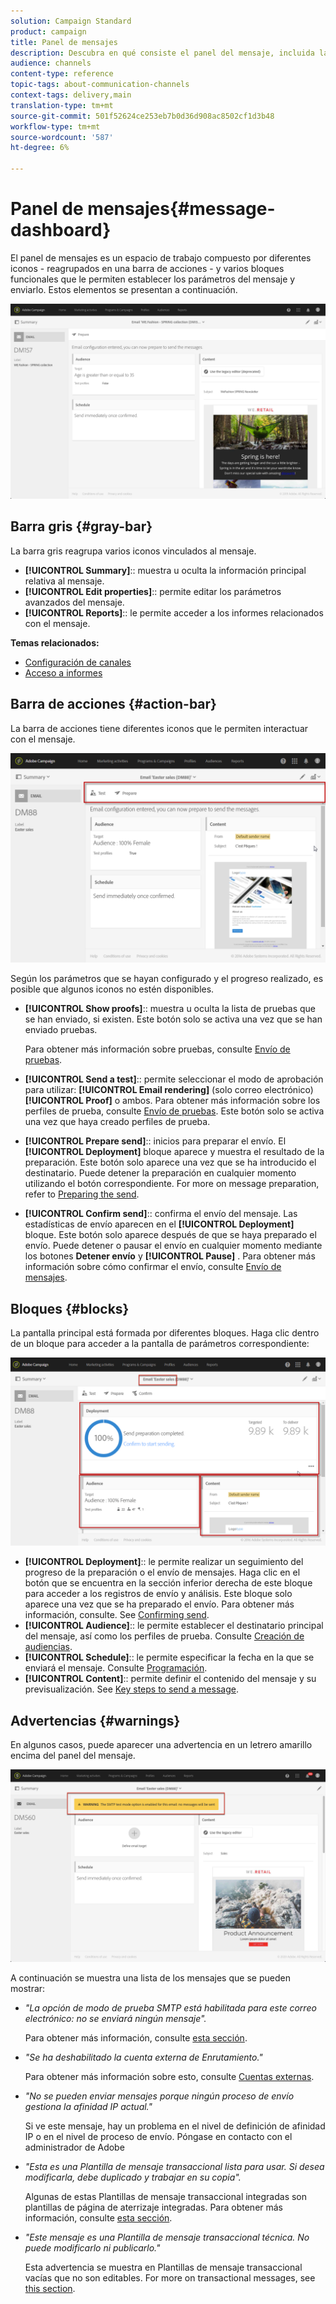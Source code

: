 ```yaml
---
solution: Campaign Standard
product: campaign
title: Panel de mensajes
description: Descubra en qué consiste el panel del mensaje, incluida la barra de acciones y los distintos bloques funcionales.
audience: channels
content-type: reference
topic-tags: about-communication-channels
context-tags: delivery,main
translation-type: tm+mt
source-git-commit: 501f52624ce253eb7b0d36d908ac8502cf1d3b48
workflow-type: tm+mt
source-wordcount: '587'
ht-degree: 6%

---
```



# Panel de mensajes{#message-dashboard}

El panel de mensajes es un espacio de trabajo compuesto por diferentes iconos - reagrupados en una barra de acciones - y varios bloques funcionales que le permiten establecer los parámetros del mensaje y enviarlo. Estos elementos se presentan a continuación.

![](assets/delivery_dashboard_2.png)

## Barra gris {#gray-bar}

La barra gris reagrupa varios iconos vinculados al mensaje.

* **[!UICONTROL Summary]**:: muestra u oculta la información principal relativa al mensaje.
* **[!UICONTROL Edit properties]**:: permite editar los parámetros [](../../administration/using/configuring-email-channel.md#list-of-email-properties)avanzados del mensaje.
* **[!UICONTROL Reports]**:: le permite acceder a los informes relacionados con el mensaje.

**Temas relacionados:**

* [Configuración de canales](../../administration/using/about-channel-configuration.md)
* [Acceso a informes](../../reporting/using/about-dynamic-reports.md)

## Barra de acciones {#action-bar}

La barra de acciones tiene diferentes iconos que le permiten interactuar con el mensaje.

![](assets/delivery_dashboard_4.png)

Según los parámetros que se hayan configurado y el progreso realizado, es posible que algunos iconos no estén disponibles.

* **[!UICONTROL Show proofs]**:: muestra u oculta la lista de pruebas que se han enviado, si existen. Este botón solo se activa una vez que se han enviado pruebas.

   Para obtener más información sobre pruebas, consulte [Envío de pruebas](../../sending/using/sending-proofs.md).

* **[!UICONTROL Send a test]**:: permite seleccionar el modo de aprobación para utilizar: **[!UICONTROL Email rendering]** (solo correo electrónico) **[!UICONTROL Proof]** o ambos. Para obtener más información sobre los perfiles de prueba, consulte [Envío de pruebas](../../sending/using/sending-proofs.md). Este botón solo se activa una vez que haya creado perfiles de prueba.

* **[!UICONTROL Prepare send]**:: inicios para preparar el envío. El **[!UICONTROL Deployment]** bloque aparece y muestra el resultado de la preparación. Este botón solo aparece una vez que se ha introducido el destinatario. Puede detener la preparación en cualquier momento utilizando el botón correspondiente. For more on message preparation, refer to [Preparing the send](../../sending/using/preparing-the-send.md).

* **[!UICONTROL Confirm send]**:: confirma el envío del mensaje. Las estadísticas de envío aparecen en el **[!UICONTROL Deployment]** bloque. Este botón solo aparece después de que se haya preparado el envío. Puede detener o pausar el envío en cualquier momento mediante los botones **Detener envío** y **[!UICONTROL Pause]** . Para obtener más información sobre cómo confirmar el envío, consulte [Envío de mensajes](../../sending/using/confirming-the-send.md).

## Bloques {#blocks}

La pantalla principal está formada por diferentes bloques. Haga clic dentro de un bloque para acceder a la pantalla de parámetros correspondiente:

![](assets/delivery_dashboard_3.png)

* **[!UICONTROL Deployment]**:: le permite realizar un seguimiento del progreso de la preparación o el envío de mensajes. Haga clic en el botón que se encuentra en la sección inferior derecha de este bloque para acceder a los registros de envío y análisis. Este bloque solo aparece una vez que se ha preparado el envío. Para obtener más información, consulte. See [Confirming send](../../sending/using/confirming-the-send.md).
* **[!UICONTROL Audience]**:: le permite establecer el destinatario principal del mensaje, así como los perfiles de prueba. Consulte [Creación de audiencias](../../audiences/using/creating-audiences.md).
* **[!UICONTROL Schedule]**:: le permite especificar la fecha en la que se enviará el mensaje. Consulte [Programación](../../sending/using/about-scheduling-messages.md).
* **[!UICONTROL Content]**:: permite definir el contenido del mensaje y su previsualización. See [Key steps to send a message](../../channels/using/key-steps-to-send-a-message.md).

## Advertencias {#warnings}

En algunos casos, puede aparecer una advertencia en un letrero amarillo encima del panel del mensaje.

![](assets/delivery_dashboard_warnings.png)

A continuación se muestra una lista de los mensajes que se pueden mostrar:

* *&quot;La opción de modo de prueba SMTP está habilitada para este correo electrónico: no se enviará ningún mensaje&quot;.*

   Para obtener más información, consulte [esta sección](../../administration/using/configuring-email-channel.md#smtp-test-mode).

* *&quot;Se ha deshabilitado la cuenta externa de Enrutamiento.&quot;*

   Para obtener más información sobre esto, consulte [Cuentas externas](../../administration/using/external-accounts.md).

* *&quot;No se pueden enviar mensajes porque ningún proceso de envío gestiona la afinidad IP actual.&quot;*

   Si ve este mensaje, hay un problema en el nivel de definición de afinidad IP o en el nivel de proceso de envío. Póngase en contacto con el administrador de Adobe 

* *&quot;Esta es una Plantilla de mensaje transaccional lista para usar. Si desea modificarla, debe duplicado y trabajar en su copia&quot;.*

   Algunas de estas Plantillas de mensaje transaccional integradas son plantillas de página de aterrizaje integradas. Para obtener más información, consulte [esta sección](../../channels/using/landing-page-templates.md).

* *&quot;Este mensaje es una Plantilla de mensaje transaccional técnica. No puede modificarlo ni publicarlo.&quot;*

   Esta advertencia se muestra en Plantillas de mensaje transaccional vacías que no son editables. For more on transactional messages, see [this section](../../channels/using/getting-started-with-transactional-msg.md).
